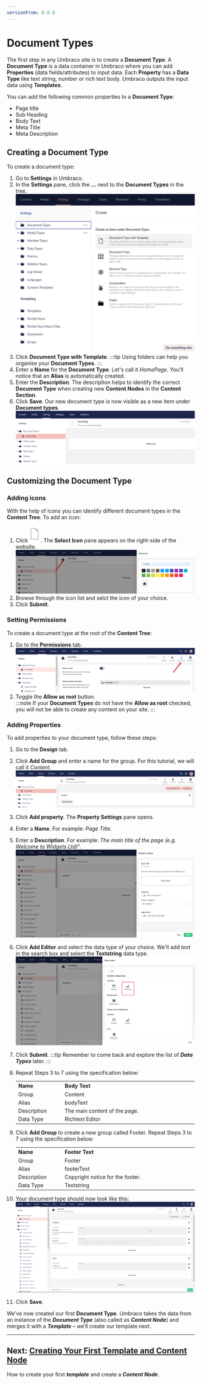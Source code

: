 ```yaml
---
versionFrom: 8.0.0
---
```

# Document Types

The first step in any Umbraco site is to create a **Document Type**. A **Document Type** is a data container in Umbraco where you can add **Properties** (data fields/attributes) to input data. Each **Property** has a **Data Type** like text string, number or rich text body. Umbraco outputs the input data using **Templates**.

You can add the following common properties to a **Document Type**:

* Page title
* Sub Heading
* Body Text
* Meta Title
* Meta Description

## Creating a Document Type

To create a document type:

1. Go to **Settings** in Umbraco.
2. In the **Settings** pane, click the **...** next to the **Document Types** in the tree.
    ![Creating a Document Type](images/figure-7-creating-a-document-type-v8.png)
3. Click **Document Type with Template**.
    :::tip
    Using folders can help you organise your **Document Types**.
    :::
4. Enter a **Name** for the **Document Type**. Let's call it _HomePage_. You'll notice that an **Alias** is automatically created.
5. Enter the **Description**. The description helps to identify the correct **Document Type** when creating new **Content Nodes** in the **Content Section**.
6. Click **Save**. Our new document type is now visible as a new item under **Document types**.
    ![Name your Document Type](images/figure-8-name-your-document-type-v8.png)

## Customizing the Document Type

### Adding icons

With the help of icons you can identify different document types in the **Content Tree**. To add an icon:

1. Click ![Add Icon](images/Document-icon.png). The **Select Icon** pane appears on the right-side of the website.
   ![Adding an Icon to Document Type](images/figure-9-adding-an-icon-to-document-type-v8.png)
2. Browse through the icon list and selct the icon of your choice.
3. Click **Submit**.  

### Setting Permissions

To create a document type at the root of the **Content Tree**:

1. Go to the **Permissions** tab.
    ![Allow Homepage Document Type As Root](images/figure-9a-allow-document-type-as-root-v8.png)
2. Toggle the **Allow as root** button.  
    :::note
    If your **Document Types** do not have the **Allow as root** checked, you will not be able to create any content on your site.
    :::

### Adding Properties

To add properties to your document type, follow these steps:

1. Go to the **Design** tab.
2. Click **Add Group** and enter a name for the group. For this tutorial, we will call it _Content_.
    ![Document Types - Adding Our First Content Group](images/figure-10-document-types-adding-groups-v8.png)
3. Click **Add property**. The **Property Settings** pane opens.
4. Enter a **Name**. For example: _Page Title_.
5. Enter a **Description**. For example: _The main title of the page (e.g. Welcome to Widgets Ltd)_".
    ![Creating our PageTitle Property](images/figure-11-creating-our-pagetitle-property-v8.png)
6. Click **Add Editor** and select the data type of your choice. We'll add _text_ in the search box and select the **Textstring** data type.
    ![Selecting Textstring data type](images/figure-11a-selecting-textstring-data-type-v8.png)
7. Click **Submit**.
    :::tip
    Remember to come back and explore the list of **_Data Types_** later.
    :::
8. Repeat Steps 3 to 7 using the specification below:

    <table border="0">
    <col width="130">
    <col width="400">
    <tr><th>Name</th><th>Body Text</th></tr>
    <tr><td>Group</td><td>Content</td></tr>
    <tr><td>Alias</td><td>bodyText</td></tr>
    <tr><td>Description</td><td>The main content of the page.</td></tr>
    <tr><td>Data Type</td><td>Richtext Editor </td></tr>
    </table>

9. Click **Add Group** to create a new group called Footer. Repeat Steps 3 to 7 using the specification below:

    <table border="0">
    <col width="130">
    <col width="400">
    <tr><th>Name</th><th>Footer Text</th></tr>
    <tr><td>Group</td><td>Footer</td></tr>
    <tr><td>Alias</td><td>footerText</td></tr>
    <tr><td>Description</td><td>Copyright notice for the footer.</td></tr>
    <tr><td>Data Type</td><td>Textstring</td></tr>
    </table>

10. Your document type should now look like this:
![Homepage Document Type with Properties](images/figure-12-homepage-document-type-with-properties-v8.png)

11. Click **Save**.

We’ve now created our first **Document Type**. Umbraco takes the data from an instance of the **_Document Type_** (also called as **_Content Node_**) and merges it with a **_Template_** – we’ll create our template next.

---

## Next: [Creating Your First Template and Content Node](../Creating-Your-First-Template-and-Content-Node)

How to create your first **_template_** and create a **_Content Node_**.
